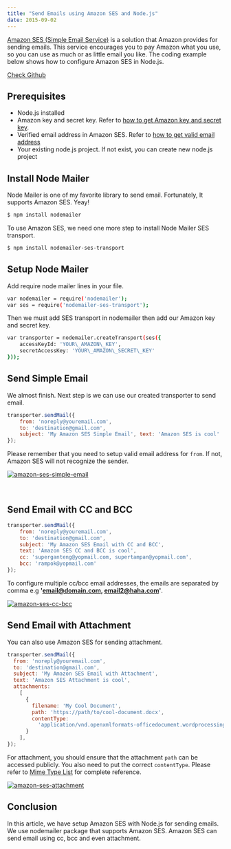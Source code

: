 ```yaml
---
title: "Send Emails using Amazon SES and Node.js"
date: 2015-09-02
---
```


[Amazon SES (Simple Email Service)](https://aws.amazon.com/documentation/ses/) is a solution that Amazon provides for sending emails. This service encourages you to pay Amazon what you use, so you can use as much or as little email you like. The coding example below shows how to configure Amazon SES in Node.js.

[Check Github](https://github.com/deerawan/node-amazon-ses-example)

## Prerequisites

- Node.js installed
- Amazon key and secret key. Refer to [how to get Amazon key and secret key](http://docs.aws.amazon.com/AWSSimpleQueueService/latest/SQSGettingStartedGuide/AWSCredentials.html).
- Verified email address in Amazon SES. Refer to [how to get valid email address](http://docs.aws.amazon.com/ses/latest/DeveloperGuide/verify-email-addresses.html)
- Your existing node.js project. If not exist, you can create new node.js project

## Install Node Mailer

Node Mailer is one of my favorite library to send email. Fortunately, It supports Amazon SES. Yeay!

```bash
$ npm install nodemailer
```

To use Amazon SES, we need one more step to install Node Mailer SES transport.

```bash
$ npm install nodemailer-ses-transport
```

## Setup Node Mailer

Add require node mailer lines in your file.

```bash
var nodemailer = require('nodemailer');
var ses = require('nodemailer-ses-transport');
```

Then we must add SES transport in nodemailer then add our Amazon key and secret key.

```bash
var transporter = nodemailer.createTransport(ses({
    accessKeyId: 'YOUR\_AMAZON\_KEY',
    secretAccessKey: 'YOUR\_AMAZON\_SECRET\_KEY'
}));
```

## Send Simple Email

We almost finish. Next step is we can use our created transporter to send email.

```js
transporter.sendMail({ 
    from: 'noreply@youremail.com', 
    to: 'destination@gmail.com', 
    subject: 'My Amazon SES Simple Email', text: 'Amazon SES is cool' 
});
```

Please remember that you need to setup valid email address for `from`. If not, Amazon SES will not recognize the sender.

[![amazon-ses-simple-email](/images/2015/amazon-ses-simple-email.jpg)](/images/2015/amazon-ses-simple-email.jpg "Result of sending simple email")

 

## Send Email with CC and BCC

```js
transporter.sendMail({ 
    from: 'noreply@youremail.com', 
    to: 'destination@gmail.com', 
    subject: 'My Amazon SES Email with CC and BCC', 
    text: 'Amazon SES CC and BCC is cool', 
    cc: 'superganteng@yopmail.com, supertampan@yopmail.com', 
    bcc: 'rampok@yopmail.com' 
});
```

To configure multiple cc/bcc email addresses, the emails are separated by comma e.g **'email@domain.com, email2@haha.com'**.

[![amazon-ses-cc-bcc](/images/2015/amazon-ses-cc-bcc.jpg)](/images/2015/amazon-ses-cc-bcc.jpg "Result of sending email with cc and bcc")

## Send Email with Attachment

You can also use Amazon SES for sending attachment.

```js
transporter.sendMail({
  from: 'noreply@youremail.com',
  to: 'destination@gmail.com',
  subject: 'My Amazon SES Email with Attachment',
  text: 'Amazon SES Attachment is cool',
  attachments:
    [
      {
        filename: 'My Cool Document',
        path: 'https://path/to/cool-document.docx',
        contentType:
          'application/vnd.openxmlformats-officedocument.wordprocessingml.document',
      }
    ],
});
```

For attachment, you should ensure that the attachment `path` can be accessed publicly. You also need to put the correct `contentType`. Please refer to [Mime Type List](http://www.freeformatter.com/mime-types-list.html) for complete reference.

[![amazon-ses-attachment](/images/2015/amazon-ses-attachment.jpg)](/images/2015/amazon-ses-attachment.jpg "Result of sending email with attachment")

## Conclusion

In this article, we have setup Amazon SES with Node.js for sending emails. We use nodemailer package that supports Amazon SES. Amazon SES can send email using cc, bcc and even attachment.
